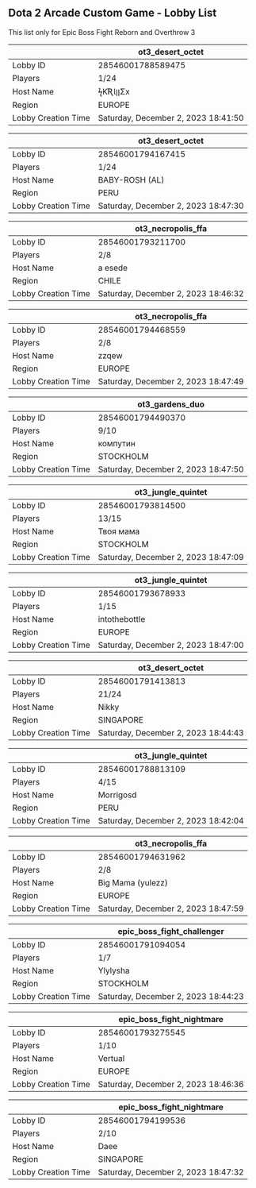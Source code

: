 ## Dota 2 Arcade Custom Game - Lobby List

This list only for Epic Boss Fight Reborn and Overthrow 3

|  | ot3_desert_octet |
| ------ | ------ |
| Lobby ID | 28546001788589475 |
| Players | 1/24 |
| Host Name | ϟƘƦƖןןΣx |
| Region | EUROPE |
| Lobby Creation Time | Saturday, December 2, 2023 18:41:50 |


|  | ot3_desert_octet |
| ------ | ------ |
| Lobby ID | 28546001794167415 |
| Players | 1/24 |
| Host Name | BABY-ROSH (AL) |
| Region | PERU |
| Lobby Creation Time | Saturday, December 2, 2023 18:47:30 |


|  | ot3_necropolis_ffa |
| ------ | ------ |
| Lobby ID | 28546001793211700 |
| Players | 2/8 |
| Host Name | a esede |
| Region | CHILE |
| Lobby Creation Time | Saturday, December 2, 2023 18:46:32 |


|  | ot3_necropolis_ffa |
| ------ | ------ |
| Lobby ID | 28546001794468559 |
| Players | 2/8 |
| Host Name | zzqew |
| Region | EUROPE |
| Lobby Creation Time | Saturday, December 2, 2023 18:47:49 |


|  | ot3_gardens_duo |
| ------ | ------ |
| Lobby ID | 28546001794490370 |
| Players | 9/10 |
| Host Name | компутин |
| Region | STOCKHOLM |
| Lobby Creation Time | Saturday, December 2, 2023 18:47:50 |


|  | ot3_jungle_quintet |
| ------ | ------ |
| Lobby ID | 28546001793814500 |
| Players | 13/15 |
| Host Name | Твоя мама |
| Region | STOCKHOLM |
| Lobby Creation Time | Saturday, December 2, 2023 18:47:09 |


|  | ot3_jungle_quintet |
| ------ | ------ |
| Lobby ID | 28546001793678933 |
| Players | 1/15 |
| Host Name | intothebottle |
| Region | EUROPE |
| Lobby Creation Time | Saturday, December 2, 2023 18:47:00 |


|  | ot3_desert_octet |
| ------ | ------ |
| Lobby ID | 28546001791413813 |
| Players | 21/24 |
| Host Name | Nikky |
| Region | SINGAPORE |
| Lobby Creation Time | Saturday, December 2, 2023 18:44:43 |


|  | ot3_jungle_quintet |
| ------ | ------ |
| Lobby ID | 28546001788813109 |
| Players | 4/15 |
| Host Name | Morrigosd |
| Region | PERU |
| Lobby Creation Time | Saturday, December 2, 2023 18:42:04 |


|  | ot3_necropolis_ffa |
| ------ | ------ |
| Lobby ID | 28546001794631962 |
| Players | 2/8 |
| Host Name | Big Mama (yulezz) |
| Region | EUROPE |
| Lobby Creation Time | Saturday, December 2, 2023 18:47:59 |


|  | epic_boss_fight_challenger |
| ------ | ------ |
| Lobby ID | 28546001791094054 |
| Players | 1/7 |
| Host Name | Ylylysha |
| Region | STOCKHOLM |
| Lobby Creation Time | Saturday, December 2, 2023 18:44:23 |


|  | epic_boss_fight_nightmare |
| ------ | ------ |
| Lobby ID | 28546001793275545 |
| Players | 1/10 |
| Host Name | Vertual |
| Region | EUROPE |
| Lobby Creation Time | Saturday, December 2, 2023 18:46:36 |


|  | epic_boss_fight_nightmare |
| ------ | ------ |
| Lobby ID | 28546001794199536 |
| Players | 2/10 |
| Host Name | Daee |
| Region | SINGAPORE |
| Lobby Creation Time | Saturday, December 2, 2023 18:47:32 |


